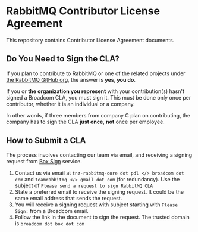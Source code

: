 # RabbitMQ Contributor License Agreement

This repository contains Contributor License Agreement documents.

## Do You Need to Sign the CLA?

If you plan to contribute to RabbitMQ or one of the related projects under [the RabbitMQ GitHub org](https://github.com/rabbitmq),
the answer is **yes, you do**.

If you or **the organization you represent** with your contribution(s) hasn't signed a Broadcom CLA,
you must sign it. This must be done only once per contributor, whether it is an individual or a company.

In other words, if three members from company C plan on contributing, the company has to sign the CLA **just once**,
**not** once per employee.

## How to Submit a CLA

The process involves contacting our team via email, and receiving a signing request from [Box Sign](https://www.box.com/en-gb/esignature) service.

1. Contact us via email at `tnz-rabbitmq-core dot pdl </> broadcom dot com` and `teamrabbitmq </> gmail dot com` (for redundancy). Use the subject of `Please send a request to sign RabbitMQ CLA`
2. State a preferred email to receive the signing request. It could be the same email address that sends the request.
3. You will receive a signing request with subject starting with `Please Sign:` from a Broadcom email.
4. Follow the link in the document to sign the request. The trusted domain is `broadcom dot box dot com`
